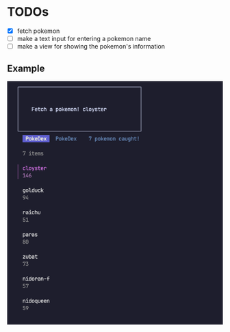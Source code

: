 # TODOs

- [x] fetch pokemon
- [ ] make a text input for entering a pokemon name
- [ ] make a view for showing the pokemon's information

## Example

![demo](./demo.png)
